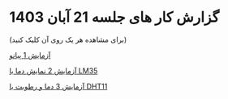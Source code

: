 # گزارش کار های جلسه 21 آبان 1403 
(برای مشاهده هر یک روی آن کلیک کنید)

[آزمایش 1 پیانو](https://github.com/mohsenkmt/MicroProcessor/blob/main/Arduino%20File/14030821/1%20PIANO)

[آزمایش 2 نمایش دما با LM35](https://github.com/mohsenkmt/MicroProcessor/blob/main/Arduino%20File/14030821/2%20LM35)

[آزمایش 3 دما و رطوبت با DHT11](https://github.com/mohsenkmt/MicroProcessor/blob/main/Arduino%20File/14030821/3%20DHT11)
